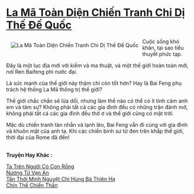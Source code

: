 <a href="https://truyentiki.com/la-ma-toan-dien-chien-tranh-chi-di-the-de-quoc.31810/" title="La Mã Toàn Diện Chiến Tranh Chi Dị Thế Đế Quốc"><h1>La Mã Toàn Diện Chiến Tranh Chi Dị Thế Đế Quốc</h1></a><div style="display:table"><img align="right" style="float: left; padding: 10px;" src="https://truyentiki.com/a/img/str/src/31810.jpg" alt="La Mã Toàn Diện Chiến Tranh Chi Dị Thế Đế Quốc">Cuộc sống khó khăn, tại sao tiểu thuyết phức tạp. <p></p> Đây là một lục địa mới với kiếm và ma thuật, và một thế giới hoàn toàn mới, nơi Ren Baifeng phi nước đại. <p></p> Là sức mạnh của thế giới này thậm chí còn tốt hơn? Hay là Bai Feng phụ trách hệ thống La Mã thống trị thế giới? <p></p> Thế giới chắc chắn sẽ lừa dối, nhưng làm thế nào có thể có ít tình cảm anh em và tâm sự? Không phải tất cả các gia đình đều có những trận đánh mở, không phải tất cả các gia đình đều thờ ơ và thế giới cũng có mặt trời. <p></p> Mặc dù chiến tranh tàn nhẫn và lạnh lẽo, Bai Feng vẫn đi cùng với gia đình và khuôn mặt của anh ta. Khi các chiến binh sư tử đen trên khắp thế giới, thời đại của Rome đã đến!</div><p><br><b>Truyện Hay Khác :</b></p><a href="https://truyentiki.com/ta-tren-nguoi-co-con-rong.31809/" alt="Ta Trên Người Có Con Rồng">Ta Trên Người Có Con Rồng</a><br/><a href="https://truyentiki.wordpress.com/2020/06/08/nuong-tu-van-an/" alt="Nương Tử Vạn An">Nương Tử Vạn An</a><br/><a href="https://github.com/nownovels/top500/tree/master/truyenhay/33757/" alt="Tần Thời Minh Nguyệt Chi Hùng Bá Thiên Hạ">Tần Thời Minh Nguyệt Chi Hùng Bá Thiên Hạ</a><br/><a href="https://github.com/nownovels/top500/tree/master/truyenhay/33890/" alt="Chín Thế Chiến Thần">Chín Thế Chiến Thần</a><br/>